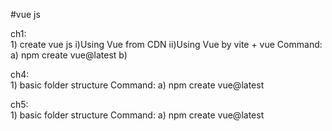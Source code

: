 #vue js 

ch1:  
    1) create vue js 
        i)Using Vue from CDN
        ii)Using Vue by vite + vue
            Command: 
                a) npm create vue@latest
                b)

ch4:  
    1) basic folder structure
        Command: 
            a) npm create vue@latest

ch5:  
    1) basic folder structure
        Command: 
            a) npm create vue@latest